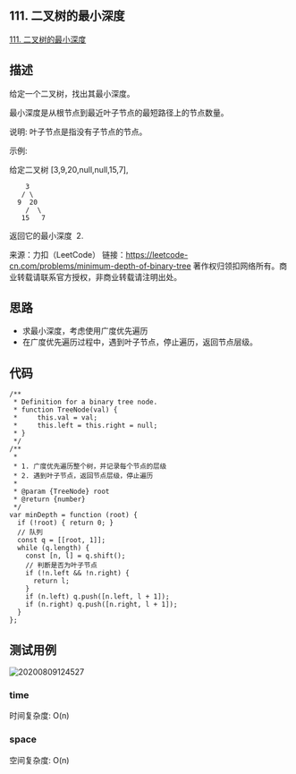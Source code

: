 ## 111. 二叉树的最小深度
[111. 二叉树的最小深度](https://leetcode-cn.com/problems/minimum-depth-of-binary-tree/)

## 描述

给定一个二叉树，找出其最小深度。

最小深度是从根节点到最近叶子节点的最短路径上的节点数量。

说明: 叶子节点是指没有子节点的节点。

示例:

给定二叉树 [3,9,20,null,null,15,7],

``` JS
    3
   / \
  9  20
    /  \
   15   7
```

返回它的最小深度  2.

来源：力扣（LeetCode）
链接：https://leetcode-cn.com/problems/minimum-depth-of-binary-tree
著作权归领扣网络所有。商业转载请联系官方授权，非商业转载请注明出处。

## 思路

- 求最小深度，考虑使用广度优先遍历
- 在广度优先遍历过程中，遇到叶子节点，停止遍历，返回节点层级。


## 代码

``` JS
/**
 * Definition for a binary tree node.
 * function TreeNode(val) {
 *     this.val = val;
 *     this.left = this.right = null;
 * }
 */
/**
 * 
 * 1. 广度优先遍历整个树，并记录每个节点的层级
 * 2. 遇到叶子节点，返回节点层级，停止遍历
 * 
 * @param {TreeNode} root
 * @return {number}
 */
var minDepth = function (root) {
  if (!root) { return 0; }
  // 队列
  const q = [[root, 1]];
  while (q.length) {
    const [n, l] = q.shift();
    // 判断是否为叶子节点
    if (!n.left && !n.right) {
      return l;
    }
    if (n.left) q.push([n.left, l + 1]);
    if (n.right) q.push([n.right, l + 1]);
  }
};
```



## 测试用例
![20200809124527](https://hzy-1301560453.cos.ap-shanghai.myqcloud.com/2020/pictures/20200809124527.png)
### time
时间复杂度: O(n)
### space
空间复杂度: O(n)